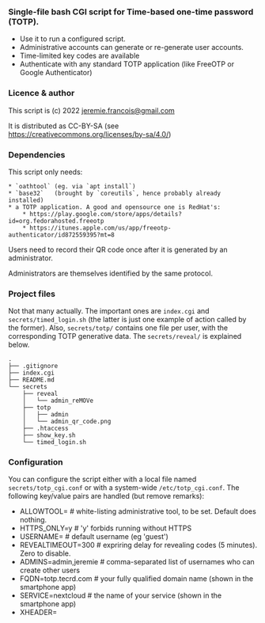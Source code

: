 ### Single-file bash CGI script for Time-based one-time password (TOTP). ###

  * Use it to run a configured script.
  * Administrative accounts can generate or re-generate user accounts.
  * Time-limited key codes are available
  * Authenticate with any standard TOTP application (like FreeOTP or Google Authenticator)

### Licence & author ###

This script is (c) 2022 jeremie.francois@gmail.com

It is distributed as CC-BY-SA (see https://creativecommons.org/licenses/by-sa/4.0/)

### Dependencies ###

This script only needs:

	* `oathtool` (eg. via `apt install`)
	* `base32`   (brought by `coreutils`, hence probably already installed)
	* a TOTP application. A good and opensource one is RedHat's:
		* https://play.google.com/store/apps/details?id=org.fedorahosted.freeotp
		* https://itunes.apple.com/us/app/freeotp-authenticator/id872559395?mt=8

Users need to record their QR code once after it is generated by an administrator.

Administrators are themselves identified by the same protocol.

### Project files ###

Not that many actually. The important ones are `index.cgi` and `secrets/timed_login.sh` (the
latter is just one example of action called by the former). Also, `secrets/totp/` contains
one file per user, with the corresponding TOTP generative data. The `secrets/reveal/` is
explained below.

```
.
├── .gitignore
├── index.cgi
├── README.md
└── secrets
    ├── reveal
    │   └── admin_reMOVe
    ├── totp
    │   ├── admin
    │   └── admin_qr_code.png
    ├── .htaccess
    ├── show_key.sh
    └── timed_login.sh
```

### Configuration ###

You can configure the script either with a local file named `secrets/totp_cgi.conf` or with a 
system-wide `/etc/totp_cgi.conf`. The following key/value pairs are handled (but remove remarks):

  * ALLOWTOOL=             # white-listing administrative tool, to be set. Default does nothing.
  * HTTPS_ONLY=y           # 'y' forbids running without HTTPS
  * USERNAME=              # default username (eg 'guest')
  * REVEALTIMEOUT=300      # expriring delay for revealing codes (5 minutes). Zero to disable.
  * ADMINS=admin,jeremie   # comma-separated list of usernames who can create other users
  * FQDN=totp.tecrd.com    # your fully qualified domain name (shown in the smartphone app)
  * SERVICE=nextcloud      # the name of your service (shown in the smartphone app)
  * XHEADER=<style type="text/css">...  # CSS header for customizing the HTML pages

#### White listing #### 

Probably the most important key to set is `ALLOWTOOL` because it lets you specify the script
that will be called when an authentication is sucessful. The command that the scripts run is:

```
$ALLOWTOOL allow "$REMOTE_ADDR" "$USERNAME"
```

It will run from within the `secrets/` directory.
Please note that it is called arguably unsafely **without quoting** (to make life easier).

A small "IP white listing" utility is provided as an example:

  * `whitelisters/timed_login.sh` to manage a more powerful user and time-based login file

For NGINX you can use the following configuration:

```
ALLOWTOOL=./timed_login.sh allow "%USERNAME%" "%IP%" export nginx > nginx_allow.conf && sudo /usr/sbin/service nginx reload
```

With, e.g `/etc/sudoers.d/50-totp-whitelist`:

```
data ALL = (root) NOPASSWD: /usr/sbin/service nginx reload
```

#### Post-installation ####

Do not forget to delete or change
  * user `admin` after you use it to create new accounts.
  * the corresponding revealing key secrets/reveal/admin_reMOVe

To get the current TOTP code for this default user, you can use the `admin_reMOVe` revealing
key as described below or run `secrets/show_key.sh`.


### Administration ###

#### Regular admins ####

If your username is within the `ADMINS` configuration list you will be able to create user accounts.
To do so, click the default Admin link in the footer or use the special `.../index.cgi?admin` URL.
you will see a third field in the regsitration form where you can type a username after your own,
regular identification.

The script will generate a new TOTP-enabling QR code to be scanned by the respective user.
Any previous code for the user will be invalidated, so use it to revoke a former account (or delete
the respective file in `secrets/`).

**Important** : the generated user-specific QR code MUST be scanned by the TOTP smartphone application.
It will be shown only once, so you need the user to see it.
Try to avoid screen copies since the QR code shall be forgotten once recorded to avoid identity theft.
Better generate the account when the user is with you and ready to scan the code on your screen.

#### Revealing keys #### 

This feature implements regular, but time-limited password authentication.

It happens that you need to tell the code to someone else, and both of you must be pretty reactive since
it changes every 30 seconds. Or you need to provide a temporary access for someone that did not even
register (like a guest), or for someone who lost his phone, or did not install the TOTP application.

6-letter *keycodes* make it possible to see the current TOTP code for a given account,
and for longer than 30 seconds.

How ? Just `touch secrets/reveal/guest_SIXsix` to create password `SIXsix` for user `guest`.
It can be used *in place of the TOTP* code for the interface to reveal the actual TOTP code.
User `guest` will not even need to know or have the original subscription QR code.

By default, key codes expires 5 minutes after thety are created. You can tune the delay globally with
`REVEALTIMEOUT` above, or cheat by faking the creation date. Eg. `touch -t 202206011200 jeremie_JerEMy`
creates a key for user `jeremie` that actually expires 5 minutes after 12h00 on 1st of June, 2022.

Limitation: key codes MUST be exactly 6-letter long.


#### Localization ####

Localization is supported, and translations are defined at the end of the script itself.
The script knows the language based on the provided client navigator settings.

I am open to pull requests for more langages, and/but I want to keep it as one script !


### Web server configuration ###

Here are example of configurations. YMMV.

#### Apache2 (example) ####

If the CGI script is saved in `/usr/lib/cgi-bin/totp`, then
create `/etc/apache2/conf-available/serve-cgi-bin.conf`:


```
<IfModule mod_alias.c>
	<IfModule mod_cgi.c>
		Define ENABLE_USR_LIB_CGI_BIN
	</IfModule>

	<IfModule mod_cgid.c>
		Define ENABLE_USR_LIB_CGI_BIN
	</IfModule>

	<IfDefine ENABLE_USR_LIB_CGI_BIN>
		ScriptAlias /cgi-bin/ /usr/lib/cgi-bin/
		<Directory "/usr/lib/cgi-bin">
			AllowOverride None
			Options +ExecCGI -MultiViews +SymLinksIfOwnerMatch
			Require all granted
		</Directory>
	</IfDefine>
</IfModule>
```

Then `a2enconf serve-cgi-bin.conf`, restart apache and head to https://your.website.com/cgi-bin/totp


#### nginx and fcgiwrap ####

Install `nginx` and `fcgi`:

	* `apt-get install nginx fcgiwrap`
	* `cp /usr/share/doc/fcgiwrap/examples/nginx.conf /etc/nginx/fcgiwrap.conf`

If the script is located in `/home/toctoc`, then you
can add a block like this *within* the `/etc/nginx/sites-enabled` target:

```
	location /toctoc {
		gzip off;
		try_files $uri $uri/;
		fastcgi_index index.cgi;
		alias /home/;
		fastcgi_pass unix:/var/run/fcgiwrap.socket;
		location ~ /secrets {return 403;}
		include /etc/nginx/fastcgi_params;
		# Adjust non standard parameters
		fastcgi_param QUERY_STRING     $query_string;
		fastcgi_param REMOTE_USER      $remote_user;
	}
```

Then add these lines to protect domains or locations:


Then restart nginx and open http://your.website.com/totp_cgi/
